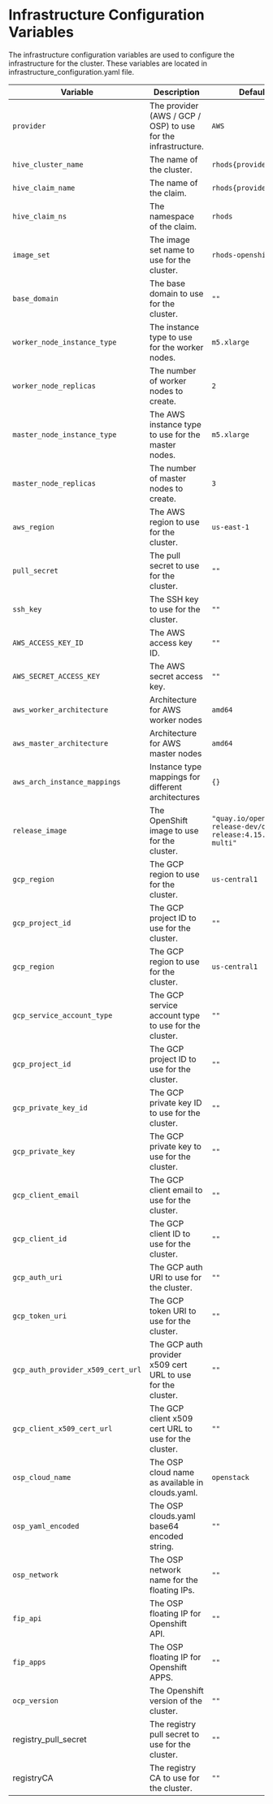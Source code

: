 # Infrastructure Configuration Variables

The infrastructure configuration variables are used to configure the infrastructure for the cluster. These variables are located in  infrastructure_configuration.yaml file.

| Variable | Description | Default                                                     | Provider |
| -------- | ----------- |-------------------------------------------------------------| -------- |
| `provider` | The provider (AWS / GCP / OSP) to use for the infrastructure. | `AWS`                                                       | `all` |
| `hive_cluster_name` | The name of the cluster. | `rhods{provider}`                                           | `all` |
| `hive_claim_name` | The name of the claim. | `rhods{provider}claim`                                      | `all` |
| `hive_claim_ns` | The namespace of the claim. | `rhods`                                                     | `all` |
| `image_set` | The image set name to use for the cluster. | `rhods-openshift`                                           | `all` |
| `base_domain` | The base domain to use for the cluster. | `""`                                                        | `aws` |
| `worker_node_instance_type` | The instance type to use for the worker nodes. | `m5.xlarge`                                                 | `all` |
| `worker_node_replicas` | The number of worker nodes to create. | `2`                                                         | `all` |
| `master_node_instance_type` | The AWS instance type to use for the master nodes. | `m5.xlarge`                                                 | `all` |
| `master_node_replicas` | The number of master nodes to create. | `3`                                                         | `all` |
| `aws_region` | The AWS region to use for the cluster. | `us-east-1`                                                 | `aws` |
| `pull_secret` | The pull secret to use for the cluster. | `""`                                                        | `all` |
| `ssh_key` | The SSH key to use for the cluster. | `""`                                                        | `all` |
| `AWS_ACCESS_KEY_ID` | The AWS access key ID. | `""`                                                        | `aws` |
| `AWS_SECRET_ACCESS_KEY` | The AWS secret access key. | `""`                                                        | `aws` |
| `aws_worker_architecture` | Architecture for AWS worker nodes | `amd64`                                                     | `aws` |
| `aws_master_architecture` | Architecture for AWS master nodes | `amd64`                                                     | `aws` |
| `aws_arch_instance_mappings` | Instance type mappings for different architectures | `{}`                                                        | `aws` |
| `release_image` | The OpenShift image to use for the cluster. | `"quay.io/openshift-release-dev/ocp-release:4.15.25-multi"` | `all` |
| `gcp_region` | The GCP region to use for the cluster. | `us-central1`                                               | `gcp` |
| `gcp_project_id` | The GCP project ID to use for the cluster. | `""`                                                        | `gcp` |
| `gcp_region` | The GCP region to use for the cluster. | `us-central1`                                               | `gcp` |
| `gcp_service_account_type` | The GCP service account type to use for the cluster. | `""`                                                        | `gcp` |
| `gcp_project_id` | The GCP project ID to use for the cluster. | `""`                                                        | `gcp` |
| `gcp_private_key_id` | The GCP private key ID to use for the cluster. | `""`                                                        | `gcp` |
| `gcp_private_key` | The GCP private key to use for the cluster. | `""`                                                        | `gcp` |
| `gcp_client_email` | The GCP client email to use for the cluster. | `""`                                                        | `gcp` |
| `gcp_client_id` | The GCP client ID to use for the cluster. | `""`                                                        | `gcp` |
| `gcp_auth_uri` | The GCP auth URI to use for the cluster. | `""`                                                        | `gcp` |
| `gcp_token_uri` | The GCP token URI to use for the cluster. | `""`                                                        | `gcp` |
| `gcp_auth_provider_x509_cert_url` | The GCP auth provider x509 cert URL to use for the cluster. | `""`                                                        | `gcp` |
| `gcp_client_x509_cert_url` | The GCP client x509 cert URL to use for the cluster. | `""`                                                        | `gcp` |
| `osp_cloud_name` | The OSP cloud name as available in clouds.yaml. | `openstack`                                                 | `osp` |
| `osp_yaml_encoded` | The OSP clouds.yaml base64 encoded string. | `""`                                                        | `osp` |
| `osp_network` | The OSP network name for the floating IPs. | `""`                                                        | `osp` |
| `fip_api` | The OSP floating IP for Openshift API. | `""`                                                        | `osp` |
| `fip_apps` | The OSP floating IP for Openshift APPS. | `""`                                                        | `osp` |
| `ocp_version` | The Openshift version of the cluster. | `""`                                                        | `osp` |
| registry_pull_secret | The registry pull secret to use for the cluster. | `""`                                                        | `all` |
| registryCA | The registry CA to use for the cluster. | `""`                                                        | `all` |

